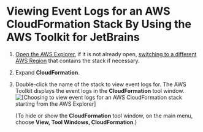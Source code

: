 # Viewing Event Logs for an AWS CloudFormation Stack By Using the AWS Toolkit for JetBrains<a name="cloudformation-logs"></a>

1. [Open the AWS Explorer](key-tasks.md#key-tasks-open-explorer), if it is not already open, [switching to a different AWS Region](key-tasks.md#key-tasks-switch-region) that contains the stack if necessary\.

1. Expand **CloudFormation**\.

1. Double\-click the name of the stack to view event logs for\. The AWS Toolkit displays the event logs in the **CloudFormation** tool window\.  
![\[Choosing to view event logs for an AWS CloudFormation stack starting from the AWS Explorer\]](http://docs.aws.amazon.com/toolkit-for-jetbrains/latest/userguide/)

   \(To hide or show the **CloudFormation** tool window, on the main menu, choose **View, Tool Windows, CloudFormation**\.\)